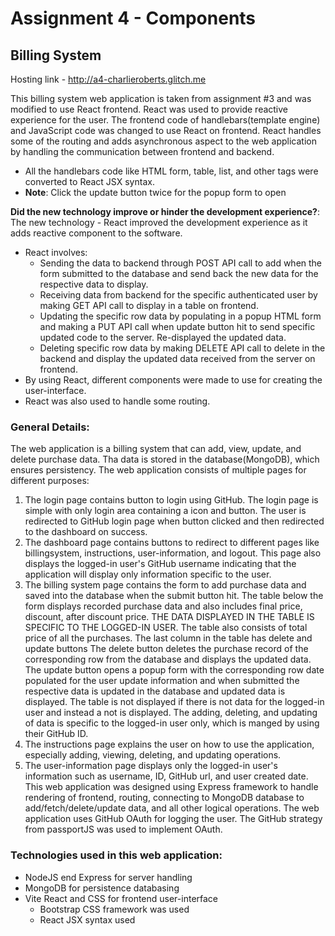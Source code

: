 Assignment 4 - Components
===

## Billing System

Hosting link - http://a4-charlieroberts.glitch.me


This billing system web application is taken from assignment #3 and was modified to use React frontend. React was used to provide reactive experience for the user.
The frontend code of handlebars(template engine) and JavaScript code was changed to use React on frontend. React handles some of the routing and adds asynchronous aspect to the web application by handling the communication between frontend and backend.
- All the handlebars code like HTML form, table, list, and other tags were converted to React JSX syntax.    
- **Note**: Click the update button twice for the popup form to open

**Did the new technology improve or hinder the development experience?**:
The new technology - React improved the development experience as it adds reactive component to the software. 
- React involves:
  - Sending the data to backend through POST API call to add when the form submitted to the database and send back the new data for the respective data to display.
  - Receiving data from backend for the specific authenticated user by making GET API call to display in a table on frontend.
  - Updating the specific row data by populating in a popup HTML form and making a PUT API call when update button hit to send specific updated code to the server. Re-displayed the updated data.
  - Deleting specific row data by making DELETE API call to delete in the backend and display the updated data received from the server on frontend. 
- By using React, different components were made to use for creating the user-interface.
- React was also used to handle some routing.  

### General Details:
The web application is a billing system that can add, view, update, and delete purchase data. Tha data is stored in the database(MongoDB), which ensures persistency.
The web application consists of multiple pages for different purposes:
1. The login page contains button to login using GitHub. The login page is simple with only login area containing a icon and button. The user is redirected to GitHub login page when button clicked and then redirected to the dashboard on success.
2. The dashboard page contains buttons to redirect to different pages like billingsystem, instructions, user-information, and logout. This page also displays the logged-in user's GitHub username indicating that the application will display only information specific to the user.
3. The billing system page contains the form to add purchase data and saved into the database when the submit button hit. The table below the form displays recorded purchase data and also includes final price, discount, after discount price. THE DATA DISPLAYED IN THE TABLE IS SPECIFIC TO THE LOGGED-IN USER. The table also consists of total price of all the purchases. The last column in the table has delete and update buttons
   The delete button deletes the purchase record of the corresponding row from the database and displays the updated data. The update button opens a popup form with the corresponding row date populated for the user update information and when submitted the respective data is updated in the database and updated data is displayed.
   The table is not displayed if there is not data for the logged-in user and instead a not is displayed. The adding, deleting, and updating of data is specific to the logged-in user only, which is manged by using their GitHub ID.
4. The instructions page explains the user on how to use the application, especially adding, viewing, deleting, and updating operations.
5. The user-information page displays only the logged-in user's information such as username, ID, GitHub url, and user created date.
This web application was designed using Express framework to handle rendering of frontend, routing, connecting to MongoDB database to add/fetch/delete/update data, and all other logical operations.
The web application uses GitHub OAuth for logging the user. The GitHub strategy from passportJS was used to implement OAuth. 

### Technologies used in this web application:
- NodeJS end Express for server handling
- MongoDB for persistence databasing
- Vite React and CSS for frontend user-interface
  - Bootstrap CSS framework was used
  - React JSX syntax used
